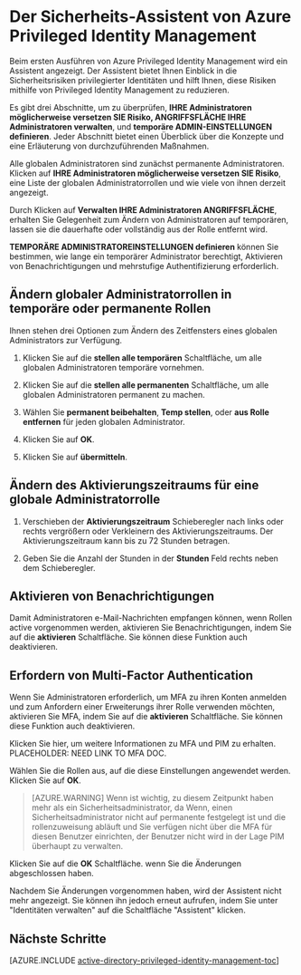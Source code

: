 <properties
   pageTitle="Der Sicherheits-Assistent von Azure Privileged Identity Management"
   description="Bei der ersten Verwendung der Erweiterung Azure Privileged Identity Management wird ein Sicherheits-Assistent angezeigt. Dieser Artikel beschreibt die Schritte zur Verwendung des Assistenten."
   services="active-directory"
   documentationCenter=""
   authors="IHenkel"
   manager="stevenpo"
   editor=""/>

<tags
   ms.service="na"
   ms.devlang="na"
   ms.topic="article"
   ms.tgt_pltfrm="na"
   ms.workload="identity"
   ms.date="08/31/2015"
   ms.author="inhenk"/>

# Der Sicherheits-Assistent von Azure Privileged Identity Management

Beim ersten Ausführen von Azure Privileged Identity Management wird ein Assistent angezeigt. Der Assistent bietet Ihnen Einblick in die Sicherheitsrisiken privilegierter Identitäten und hilft Ihnen, diese Risiken mithilfe von Privileged Identity Management zu reduzieren.

Es gibt drei Abschnitte, um zu überprüfen, **IHRE Administratoren möglicherweise versetzen SIE Risiko, ANGRIFFSFLÄCHE IHRE Administratoren verwalten**, und **temporäre ADMIN-EINSTELLUNGEN definieren**. Jeder Abschnitt bietet einen Überblick über die Konzepte und eine Erläuterung von durchzuführenden Maßnahmen.

Alle globalen Administratoren sind zunächst permanente Administratoren. Klicken auf **IHRE Administratoren möglicherweise versetzen SIE Risiko**, eine Liste der globalen Administratorrollen und wie viele von ihnen derzeit angezeigt.

Durch Klicken auf **Verwalten IHRE Administratoren ANGRIFFSFLÄCHE**, erhalten Sie Gelegenheit zum Ändern von Administratoren auf temporären, lassen sie die dauerhafte oder vollständig aus der Rolle entfernt wird.

**TEMPORÄRE ADMINISTRATOREINSTELLUNGEN definieren** können Sie bestimmen, wie lange ein temporärer Administrator berechtigt, Aktivieren von Benachrichtigungen und mehrstufige Authentifizierung erforderlich.

## Ändern globaler Administratorrollen in temporäre oder permanente Rollen

Ihnen stehen drei Optionen zum Ändern des Zeitfensters eines globalen Administrators zur Verfügung.

1.  Klicken Sie auf die **stellen alle temporären** Schaltfläche, um alle globalen Administratoren temporäre vornehmen.

2.  Klicken Sie auf die **stellen alle permanenten** Schaltfläche, um alle globalen Administratoren permanent zu machen.

3.  Wählen Sie **permanent beibehalten**, **Temp stellen**, oder **aus Rolle entfernen** für jeden globalen Administrator.

4.  Klicken Sie auf **OK**.

5.  Klicken Sie auf **übermitteln**.

## Ändern des Aktivierungszeitraums für eine globale Administratorrolle

1.  Verschieben der **Aktivierungszeitraum** Schieberegler nach links oder rechts vergrößern oder Verkleinern des Aktivierungszeitraums. Der Aktivierungszeitraum kann bis zu 72 Stunden betragen.

2.  Geben Sie die Anzahl der Stunden in der **Stunden** Feld rechts neben dem Schieberegler.

## Aktivieren von Benachrichtigungen

Damit Administratoren e-Mail-Nachrichten empfangen können, wenn Rollen active vorgenommen werden, aktivieren Sie Benachrichtigungen, indem Sie auf die **aktivieren** Schaltfläche. Sie können diese Funktion auch deaktivieren.

## Erfordern von Multi-Factor Authentication

Wenn Sie Administratoren erforderlich, um MFA zu ihren Konten anmelden und zum Anfordern einer Erweiterungs ihrer Rolle verwenden möchten, aktivieren Sie MFA, indem Sie auf die **aktivieren** Schaltfläche. Sie können diese Funktion auch deaktivieren.

Klicken Sie hier, um weitere Informationen zu MFA und PIM zu erhalten. PLACEHOLDER: NEED LINK TO MFA DOC.

Wählen Sie die Rollen aus, auf die diese Einstellungen angewendet werden. Klicken Sie auf **OK**.

> [AZURE.WARNING] Wenn ist wichtig, zu diesem Zeitpunkt haben mehr als ein Sicherheitsadministrator, da Wenn, einen Sicherheitsadministrator nicht auf permanente festgelegt ist und die rollenzuweisung abläuft und Sie verfügen nicht über die MFA für diesen Benutzer einrichten, der Benutzer nicht wird in der Lage PIM überhaupt zu verwalten.

Klicken Sie auf die **OK** Schaltfläche. wenn Sie die Änderungen abgeschlossen haben.

Nachdem Sie Änderungen vorgenommen haben, wird der Assistent nicht mehr angezeigt. Sie können ihn jedoch erneut aufrufen, indem Sie unter "Identitäten verwalten" auf die Schaltfläche "Assistent" klicken.

## Nächste Schritte
[AZURE.INCLUDE [active-directory-privileged-identity-management-toc](../../includes/active-directory-privileged-identity-management-toc.md)]


